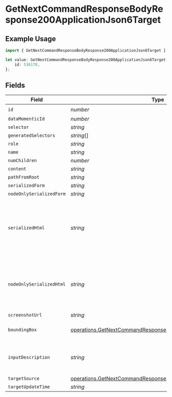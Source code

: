 # GetNextCommandResponseBodyResponse200ApplicationJson6Target

## Example Usage

```typescript
import { GetNextCommandResponseBodyResponse200ApplicationJson6Target } from "momentic/models/operations";

let value: GetNextCommandResponseBodyResponse200ApplicationJson6Target = {
    id: 536178,
};
```

## Fields

| Field                                                                                                                                        | Type                                                                                                                                         | Required                                                                                                                                     | Description                                                                                                                                  |
| -------------------------------------------------------------------------------------------------------------------------------------------- | -------------------------------------------------------------------------------------------------------------------------------------------- | -------------------------------------------------------------------------------------------------------------------------------------------- | -------------------------------------------------------------------------------------------------------------------------------------------- |
| `id`                                                                                                                                         | *number*                                                                                                                                     | :heavy_check_mark:                                                                                                                           | N/A                                                                                                                                          |
| `dataMomenticId`                                                                                                                             | *number*                                                                                                                                     | :heavy_minus_sign:                                                                                                                           | N/A                                                                                                                                          |
| `selector`                                                                                                                                   | *string*                                                                                                                                     | :heavy_minus_sign:                                                                                                                           | N/A                                                                                                                                          |
| `generatedSelectors`                                                                                                                         | *string*[]                                                                                                                                   | :heavy_minus_sign:                                                                                                                           | N/A                                                                                                                                          |
| `role`                                                                                                                                       | *string*                                                                                                                                     | :heavy_minus_sign:                                                                                                                           | N/A                                                                                                                                          |
| `name`                                                                                                                                       | *string*                                                                                                                                     | :heavy_minus_sign:                                                                                                                           | N/A                                                                                                                                          |
| `numChildren`                                                                                                                                | *number*                                                                                                                                     | :heavy_minus_sign:                                                                                                                           | N/A                                                                                                                                          |
| `content`                                                                                                                                    | *string*                                                                                                                                     | :heavy_minus_sign:                                                                                                                           | N/A                                                                                                                                          |
| `pathFromRoot`                                                                                                                               | *string*                                                                                                                                     | :heavy_minus_sign:                                                                                                                           | N/A                                                                                                                                          |
| `serializedForm`                                                                                                                             | *string*                                                                                                                                     | :heavy_minus_sign:                                                                                                                           | N/A                                                                                                                                          |
| `nodeOnlySerializedForm`                                                                                                                     | *string*                                                                                                                                     | :heavy_minus_sign:                                                                                                                           | N/A                                                                                                                                          |
| `serializedHtml`                                                                                                                             | *string*                                                                                                                                     | :heavy_minus_sign:                                                                                                                           | pruned html including 1 neighbor and 1 layer of children. value for text inputs pruned.                                                      |
| `nodeOnlySerializedHtml`                                                                                                                     | *string*                                                                                                                                     | :heavy_minus_sign:                                                                                                                           | outerHtml of the element without any children. value for text inputs pruned.                                                                 |
| `screenshotUrl`                                                                                                                              | *string*                                                                                                                                     | :heavy_minus_sign:                                                                                                                           | N/A                                                                                                                                          |
| `boundingBox`                                                                                                                                | [operations.GetNextCommandResponseBodyResponse200BoundingBox](../../models/operations/getnextcommandresponsebodyresponse200boundingbox.md)   | :heavy_minus_sign:                                                                                                                           | css pixel bounding box                                                                                                                       |
| `inputDescription`                                                                                                                           | *string*                                                                                                                                     | :heavy_minus_sign:                                                                                                                           | the description that generated this cache                                                                                                    |
| `targetSource`                                                                                                                               | [operations.GetNextCommandResponseBodyResponse200TargetSource](../../models/operations/getnextcommandresponsebodyresponse200targetsource.md) | :heavy_minus_sign:                                                                                                                           | N/A                                                                                                                                          |
| `targetUpdateTime`                                                                                                                           | *string*                                                                                                                                     | :heavy_minus_sign:                                                                                                                           | N/A                                                                                                                                          |
